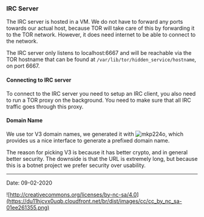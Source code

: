 ### IRC Server
The IRC server is hosted in a VM. We do not have to forward any ports towards
our actual host, because TOR will take care of this by forwarding it to the TOR
network. However, it does need internet to be able to connect to the network.

The IRC server only listens to localhost:6667 and will be reachable via the TOR
hostname that can be found at `/var/lib/tor/hidden_service/hostname`, on port
6667. 

#### Connecting to IRC server
To connect to the IRC server you need to setup an IRC client, you also need to
run a TOR proxy on the background. You need to make sure that all IRC traffic
goes through this proxy. 

#### Domain Name
We use tor V3 domain names, we generated it with 
![mkp224o](https://github.com/cathugger/mkp224o), which provides us a nice
interface to generate a prefixed domain name.

The reason for picking V3 is because it has better crypto, and in general
better security. The downside is that the URL is extremely long, but because
this is a botnet project we prefer security over usability.

----
Date: 09-02-2020

![http://creativecommons.org/licenses/by-nc-sa/4.0](https://du11hjcvx0uqb.cloudfront.net/br/dist/images/cc/cc_by_nc_sa-01ee261355.png)